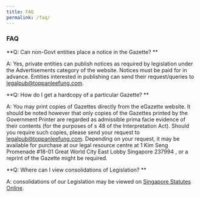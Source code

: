 ```yaml
---
title: FAQ
permalink: /faq/
---
```

### **FAQ**

**Q: Can non-Govt entities place a notice in the Gazette? **

A: Yes, private entities can publish notices as required by legislation under the Advertisements category of the website. Notices must be paid for in advance. Entities interested in publishing can send their request/queries to [legalpub@toppanleefung.com](mailto:legalpub@toppanleefung.com).  


**Q: How do I get a hardcopy of a particular Gazette? **

A: You may print copies of Gazettes directly from the eGazette website. It should be noted however that only copies of the Gazettes printed by the Government Printer are regarded as admissible prima facie evidence of their contents (for the purposes of s 48 of the Interpretation Act). Should you require such copies, please send your request to [legalpub@toppanleefung.com](mailto:legalpub@toppanleefung.com). Depending on your request, it may be available for purchase at our legal resource centre at 1 Kim Seng Promenade #18-01 Great World City East Lobby Singapore 237994 , or a reprint of the Gazette might be required.  


**Q: Where can I view consolidations of Legislation? **

A: consolidations of our Legislation may be viewed on [Singapore Statutes Online](https://sso.agc.gov.sg).